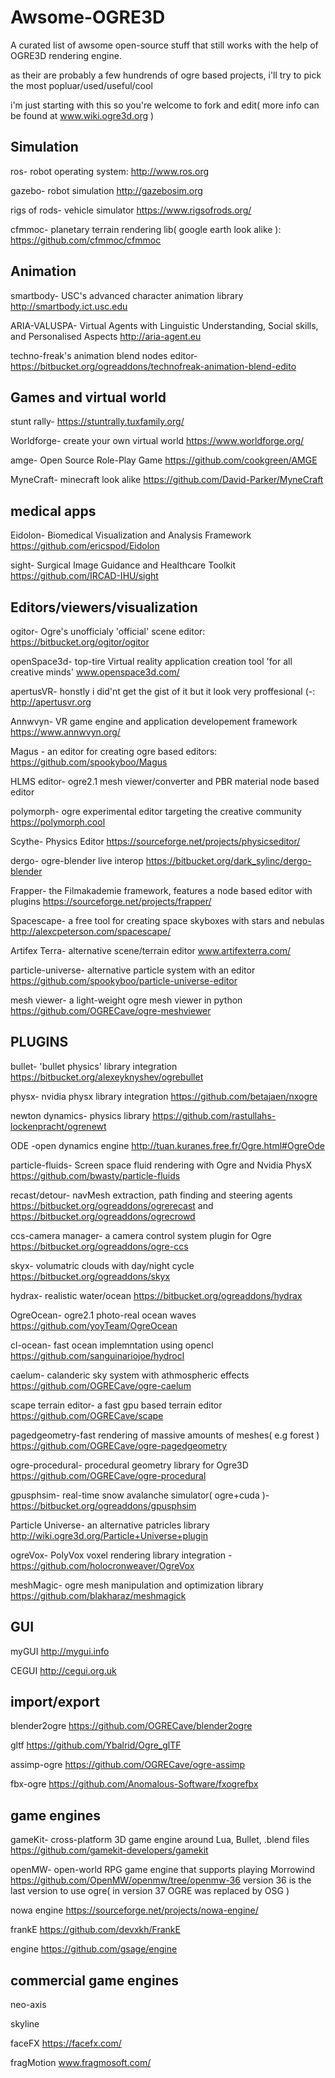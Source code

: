 # Awsome-OGRE3D
A curated list of awsome open-source stuff that still works with the help of OGRE3D rendering engine.

as their are probably a few hundrends of ogre based projects, i'll try to pick the most popluar/used/useful/cool

i'm just starting with this so you're welcome to fork and edit( more info can be found at www.wiki.ogre3d.org )

Simulation
----------------------
ros- robot operating system: http://www.ros.org

gazebo- robot simulation http://gazebosim.org

rigs of rods- vehicle simulator https://www.rigsofrods.org/

cfmmoc- planetary terrain rendering lib( google earth look alike ): https://github.com/cfmmoc/cfmmoc


Animation
--------------------------
smartbody- USC's advanced character animation library http://smartbody.ict.usc.edu

ARIA-VALUSPA- Virtual Agents with Linguistic Understanding, Social skills, and Personalised Aspects http://aria-agent.eu

techno-freak's animation blend nodes editor-https://bitbucket.org/ogreaddons/technofreak-animation-blend-edito


Games and virtual world
-----------------------------
stunt rally- https://stuntrally.tuxfamily.org/

Worldforge- create your own virtual world https://www.worldforge.org/

amge- Open Source Role-Play Game https://github.com/cookgreen/AMGE

MyneCraft- minecraft look alike https://github.com/David-Parker/MyneCraft

medical apps
--------------------------------------------------
Eidolon- Biomedical Visualization and Analysis Framework https://github.com/ericspod/Eidolon

sight- Surgical Image Guidance and Healthcare Toolkit https://github.com/IRCAD-IHU/sight

Editors/viewers/visualization
------------------------------
ogitor- Ogre's unofficialy 'official' scene editor: https://bitbucket.org/ogitor/ogitor 

openSpace3d- top-tire Virtual reality application creation tool 'for all creative minds' www.openspace3d.com/

apertusVR- honstly i did'nt get the gist of it but it look very proffesional (-: http://apertusvr.org

Annwvyn- VR game engine and application developement framework https://www.annwvyn.org/

Magus - an editor for creating ogre based editors: https://github.com/spookyboo/Magus

HLMS editor- ogre2.1 mesh viewer/converter and PBR material node based editor

polymorph- ogre experimental editor targeting the creative community https://polymorph.cool

Scythe- Physics Editor https://sourceforge.net/projects/physicseditor/

dergo- ogre-blender live interop https://bitbucket.org/dark_sylinc/dergo-blender

Frapper- the Filmakademie framework, features a node based editor with plugins https://sourceforge.net/projects/frapper/

Spacescape- a free tool for creating space skyboxes with stars and nebulas http://alexcpeterson.com/spacescape/

Artifex Terra- alternative scene/terrain editor www.artifexterra.com/

particle-universe- alternative particle system with an editor https://github.com/spookyboo/particle-universe-editor

mesh viewer- a light-weight ogre mesh viewer in python https://github.com/OGRECave/ogre-meshviewer



PLUGINS
------------------------------
bullet- 'bullet physics' library integration https://bitbucket.org/alexeyknyshev/ogrebullet

physx- nvidia physx library integration https://github.com/betajaen/nxogre

newton dynamics- physics library https://github.com/rastullahs-lockenpracht/ogrenewt

ODE -open dynamics engine http://tuan.kuranes.free.fr/Ogre.html#OgreOde

particle-fluids- Screen space fluid rendering with Ogre and Nvidia PhysX https://github.com/bwasty/particle-fluids

recast/detour- navMesh extraction, path finding and steering agents https://bitbucket.org/ogreaddons/ogrerecast and https://bitbucket.org/ogreaddons/ogrecrowd

ccs-camera manager- a camera control system plugin for Ogre https://bitbucket.org/ogreaddons/ogre-ccs

skyx- volumatric clouds with day/night cycle https://bitbucket.org/ogreaddons/skyx

hydrax- realistic water/ocean https://bitbucket.org/ogreaddons/hydrax

OgreOcean- ogre2.1 photo-real ocean waves https://github.com/yoyTeam/OgreOcean

cl-ocean- fast ocean implemntation using opencl https://github.com/sanguinariojoe/hydrocl

caelum- calanderic sky system with athmospheric effects https://github.com/OGRECave/ogre-caelum

scape terrain editor- a fast gpu based terrain editor https://github.com/OGRECave/scape

pagedgeometry-fast rendering of massive amounts of meshes( e.g forest ) https://github.com/OGRECave/ogre-pagedgeometry

ogre-procedural-  procedural geometry library for Ogre3D https://github.com/OGRECave/ogre-procedural

gpusphsim- real-time snow avalanche simulator( ogre+cuda )- https://bitbucket.org/ogreaddons/gpusphsim

Particle Universe- an alternative patricles library http://wiki.ogre3d.org/Particle+Universe+plugin

ogreVox- PolyVox voxel rendering library integration - https://github.com/holocronweaver/OgreVox

meshMagic- ogre mesh manipulation and optimization library https://github.com/blakharaz/meshmagick

GUI
---------------------
myGUI http://mygui.info

CEGUI http://cegui.org.uk

import/export
-----------------------
blender2ogre https://github.com/OGRECave/blender2ogre

gltf https://github.com/Ybalrid/Ogre_glTF

assimp-ogre https://github.com/OGRECave/ogre-assimp

fbx-ogre https://github.com/Anomalous-Software/fxogrefbx

game engines
-------------------------------
gameKit- cross-platform 3D game engine around Lua, Bullet, .blend files https://github.com/gamekit-developers/gamekit

openMW- open-world RPG game engine that supports playing Morrowind https://github.com/OpenMW/openmw/tree/openmw-36
version 36 is the last version to use ogre( in version 37 OGRE was replaced by OSG )

nowa engine https://sourceforge.net/projects/nowa-engine/

frankE https://github.com/devxkh/FrankE

engine https://github.com/gsage/engine


commercial game engines
----------------------------------------------------------
neo-axis

skyline

faceFX https://facefx.com/

fragMotion www.fragmosoft.com/





